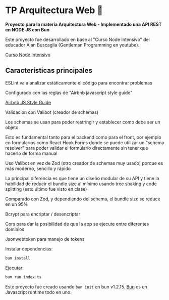 # TP Arquitectura Web 📡

**Proyecto para la materia Arquitectura Web - Implementado una API REST en NODE JS con Bun**

Este proyecto fue desarrollado en base al "Curso Node Intensivo" del educador Alan Buscaglia (Gentleman Programming en youtube).

[Curso Node Intensivo](https://www.youtube.com/watch?v=z4x1OGfJkek&t=186s)

## Características principales

ESLint va a analizar estáticamente el código para encontrar problemas

Configurado con las reglas de "Airbnb javascript style guide"

[Airbnb JS Style Guide](https://github.com/airbnb/javascript)

Validación con Valibot (creador de schemas)

Los schemas se usan para poder restringir y establecer como debe ser un objeto

Esto es fundamental tanto para el backend como para el front, por ejemplo en formularios como React Hook Forms donde se puede utilizar un "schema resolver" para poder validar el formulario directamente sin tener que hacerlo de forma manual

Uso Valibot en vez de Zod (otro creador de schemas muy usado) porque es más moderno, sencillo y rápido

La principal diferencia es que tiene un diseño modular de su API y tiene la habilidad de reducir el bundle size al mínimo usando tree shaking y code splitting (esto último fue visto en clase)

Comparado con Zod, y dependiendo del schema, el bundle size se reduce en un 95%

Bcrypt para encriptar / desencriptar

Cors para dar la posibilidad de que la app se ejecute entre diferentes dominios

Jsonwebtoken para manejo de tokens


Instalar dependencias:

```bash
bun install
```

Ejecutar:

```bash
bun run index.ts
```

Este proyecto fue creado usando `bun init` en bun v1.2.15. [Bun](https://bun.sh) es un Javascript runtime todo en uno.
